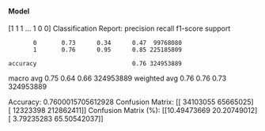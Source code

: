 #### Model
[1 1 1 ... 1 0 0]
Classification Report:
              precision    recall  f1-score   support

           0       0.73      0.34      0.47  99768080
           1       0.76      0.95      0.85 225185809

    accuracy                           0.76 324953889
   macro avg       0.75      0.64      0.66 324953889
weighted avg       0.76      0.76      0.73 324953889

Accuracy: 0.7600015705612928
Confusion Matrix:
[[ 34103055  65665025]
 [ 12323398 212862411]]
Confusion Matrix (%):
[[10.49473669 20.20749012]
 [ 3.79235283 65.50542037]]
